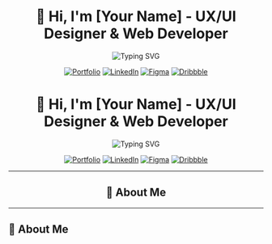 <div align="center">

# 👋 Hi, I'm [Your Name] - UX/UI Designer & Web Developer

<img src="https://readme-typing-svg.herokuapp.com?font=SF+Pro+Display&weight=600&size=24&pause=1000&color=667EEA&center=true&vCenter=true&width=600&lines=UX%2FUI+Designer+%26+Web+Developer;Human-Centered+Design+Expert;Advanced+Prototyping+Specialist;Framer+Motion+Animation+Master;Accessibility+%26+Performance+Advocate;Building+Digital+Experiences+for+Canada" alt="Typing SVG" />

<br/>

[![Portfolio](https://img.shields.io/badge/🌐_Portfolio-667EEA?style=for-the-badge&logo=safari&logoColor=white)](https://your-portfolio.dev)
[![LinkedIn](https://img.shields.io/badge/LinkedIn-0077B5?style=for-the-badge&logo=linkedin&logoColor=white)](your-linkedin)
[![Figma](https://img.shields.io/badge/Figma-F24E1E?style=for-the-badge&logo=figma&logoColor=white)](your-figma)
[![Dribbble](https://img.shields.io/badge/Dribbble-EA4C89?style=for-the-badge&logo=dribbble&logoColor=white)](your-dribbble)

<div align="center">

# 👋 Hi, I'm [Your Name] - UX/UI Designer & Web Developer

<img src="https://readme-typing-svg.herokuapp.com?font=SF+Pro+Display&weight=600&size=24&pause=1000&color=667EEA&center=true&vCenter=true&width=600&lines=UX%2FUI+Designer+%26+Web+Developer;Human-Centered+Design+Expert;Advanced+Prototyping+Specialist;Framer+Motion+Animation+Master;Accessibility+%26+Performance+Advocate;Building+Digital+Experiences+for+Canada" alt="Typing SVG" />

<br/>

[![Portfolio](https://img.shields.io/badge/🌐_Portfolio-667EEA?style=for-the-badge&logo=safari&logoColor=white)](https://your-portfolio.dev)
[![LinkedIn](https://img.shields.io/badge/LinkedIn-0077B5?style=for-the-badge&logo=linkedin&logoColor=white)](your-linkedin)
[![Figma](https://img.shields.io/badge/Figma-F24E1E?style=for-the-badge&logo=figma&logoColor=white)](your-figma)
[![Dribbble](https://img.shields.io/badge/Dribbble-EA4C89?style=for-the-badge&logo=dribbble&logoColor=white)](your-dribbble)

</div>

---

## 🎯 About Me



</div>

---

## 🎯 About Me

